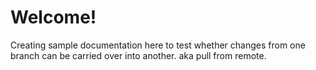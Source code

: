 # Welcome!

Creating sample documentation here to test whether changes from one branch can be carried over into another. aka pull from remote.